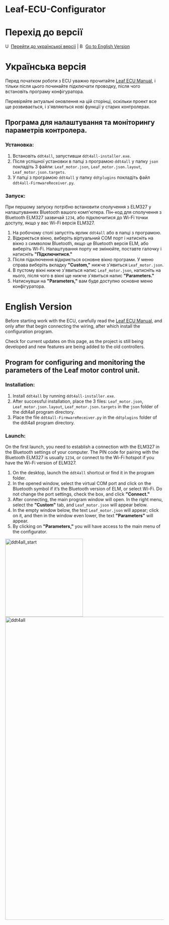 # Leaf-ECU-Configurator

# Перехід до версії

<img src="https://upload.wikimedia.org/wikipedia/commons/4/49/Flag_of_Ukraine.svg" alt="Ukrainian Flag" style="height: 1em;"/> [Перейти до української версії](#українська-версія) | <img src="https://upload.wikimedia.org/wikipedia/en/a/ae/Flag_of_the_United_Kingdom.svg" alt="British Flag" style="height: 1em;"/> [Go to English Version](#english-version)

# Українська версія

Перед початком роботи з ECU уважно прочитайте [Leaf ECU Manual](https://github.com/Dimonlipko/Leaf-ECU-Configurator/blob/main/Leaf_ecu_manual.pdf), і тільки після цього починайте підключати проводку, після чого встановіть програму конфігуратора.

Перевіряйте актуальні оновлення на цій сторінці, оскільки проект все ще розвивається, і з'являються нові функції у старих контролерах.

## Програма для налаштування та моніторингу параметрів контролера.

### Установка:
1. Встановіть `ddt4all`, запустивши `ddt4all-installer.exe`.
2. Після успішної установки в папці з програмою `ddt4all` у папку `json` покладіть 3 файли: `Leaf_motor.json`, `Leaf_motor.json.layout`, `Leaf_motor.json.targets`.
3. У папці з програмою `ddt4all` у папку `ddtplugins` покладіть файл `ddt4all-FirmwareReceiver.py`.

### Запуск:
При першому запуску потрібно встановити сполучення з ELM327 у налаштуваннях Bluetooth вашого комп'ютера. Пін-код для сполучення з Bluetooth ELM327 зазвичай `1234`, або підключитися до Wi-Fi точки доступу, якщо у вас Wi-Fi версія ELM327.

1. На робочому столі запустіть ярлик `ddt4all` або в папці з програмою.
2. Відкриється вікно, виберіть віртуальний COM порт і натисніть на вікно з символом Bluetooth, якщо це Bluetooth версія ELM, або виберіть Wi-Fi. Налаштування порту не змінюйте, поставте галочку і натисніть **"Підключитися."**
3. Після підключення відкриється основне вікно програми. У меню справа виберіть вкладку **"Custom,"** нижче з'явиться `Leaf_motor.json`.
4. В пустому вікні нижче з'явиться напис `Leaf_motor.json`, натисніть на нього, після чого в вікні ще нижче з'явиться напис **"Parameters."**
5. Натиснувши на **"Parameters,"** вам буде доступно основне меню конфігуратора.

# English Version

Before starting work with the ECU, carefully read the [Leaf ECU Manual](https://github.com/Dimonlipko/Leaf-ECU-Configurator/blob/main/Leaf_ecu_manual.pdf), and only after that begin connecting the wiring, after which install the configuration program.

Check for current updates on this page, as the project is still being developed and new features are being added to the old controllers.

## Program for configuring and monitoring the parameters of the Leaf motor control unit.

### Installation:
1. Install `ddt4all` by running `ddt4all-installer.exe`.
2. After successful installation, place the 3 files: `Leaf_motor.json`, `Leaf_motor.json.layout`, `Leaf_motor.json.targets` in the `json` folder of the ddt4all program directory.
3. Place the file `ddt4all-FirmwareReceiver.py` in the `ddtplugins` folder of the ddt4all program directory.

### Launch:
On the first launch, you need to establish a connection with the ELM327 in the Bluetooth settings of your computer. The PIN code for pairing with the Bluetooth ELM327 is usually `1234`, or connect to the Wi-Fi hotspot if you have the Wi-Fi version of ELM327.

1. On the desktop, launch the `ddt4all` shortcut or find it in the program folder.
2. In the opened window, select the virtual COM port and click on the Bluetooth symbol if it’s the Bluetooth version of ELM, or select Wi-Fi. Do not change the port settings, check the box, and click **"Connect."**
3. After connecting, the main program window will open. In the right menu, select the **"Custom"** tab, and `Leaf_motor.json` will appear below.
4. In the empty window below, the text `Leaf_motor.json` will appear; click on it, and then in the window even lower, the text **"Parameters"** will appear.
5. By clicking on **"Parameters,"** you will have access to the main menu of the configurator.

<img width="247" alt="ddt4all_start" src="https://user-images.githubusercontent.com/59143371/122483083-7785a700-cfda-11eb-992d-a0595c69222d.PNG">

<img width="960" alt="ddt4all" src="https://user-images.githubusercontent.com/59143371/122482928-2b3a6700-cfda-11eb-80e5-947424c3b8d6.PNG">
